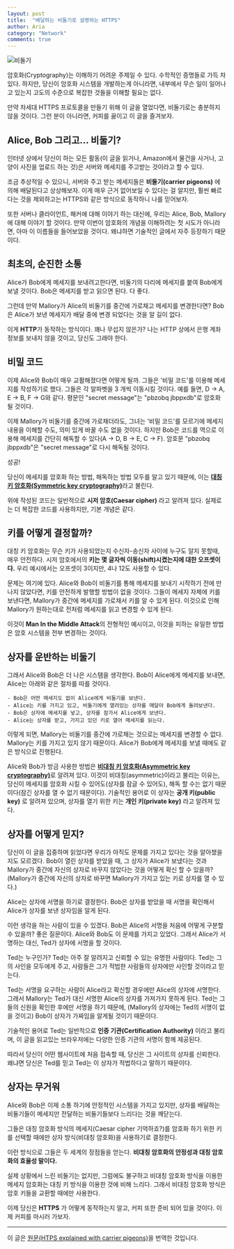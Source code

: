 ```yaml
---
layout: post
title:  "배달하는 비둘기로 설명하는 HTTPS"
author: Aria
category: "Network"
comments: true
---
```


![비둘기](https://cdn-images-1.medium.com/max/1600/1*vHF6NNdZX9ziiW_uRYzvAA.png)

암호화(Cryptography)는 이해하기 어려운 주제일 수 있다. 수학적인 증명들로 가득 차있다. 
하지만, 당신이 암호화 시스템을 개발하는게 아니라면, 내부에서 무슨 일이 일어나고 있는지 고도의 수준으로 복잡한 것들을 이해할 필요는 없다.

만약 차세대 HTTPS 프로토콜을 만들기 위해 이 글을 열었다면, 비둘기로는 충분하지 않을 것이다. 그런 분이 아니라면, 커피를 끓이고 이 글을 즐겨보자.

## Alice, Bob 그리고... 비둘기?
인터넷 상에서 당신이 하는 모든 활동(이 글을 읽거나, Amazon에서 물건을 사거나, 고양이 사진을 업로드 하는 것)은 서버와 메세지를 주고받는 것이라고 할 수 있다.

조금 추상적일 수 있으니, 서버와 주고 받는 메세지들은 **비둘기(carrier pigeons)** 에 의해 배달된다고 상상해보자. 
이게 매우 근거 없어보일 수 있다는 걸 알지만, 훨씬 빠르다는 것을 제외하고는 HTTPS와 같은 방식으로 동작하니 나를 믿어보자.

또한 서버나 클라이언트, 해커에 대해 이야기 하는 대신에, 우리는 Alice, Bob, Mallory에 대해 이야기 할 것이다.
만약 이번이 암호화의 개념을 이해하려는 첫 시도가 아니라면, 아마 이 이름들을 들어보았을 것이다. 왜냐하면 기술적인 글에서 자주 등장하기 때문이다.

## 최초의, 순진한 소통
Alice가 Bob에게 메세지를 보내려고한다면, 비둘기의 다리에 메세지를 붙여 Bob에게 보낼 것이다.
Bob은 메세지를 받고 읽으면 된다. 다 좋다.

그런데 만약 Mallory가 Alice의 비둘기를 중간에 가로채고 메세지를 변경한다면?
Bob은 Alice가 보낸 메세지가 배달 중에 변경 되었다는 것을 알 길이 없다.

이게 **HTTP**가 동작하는 방식이다. 꽤나 무섭지 않은가? 나는 HTTP 상에서 은행 계좌 정보를 보내지 않을 것이고, 당신도 그래야 한다.

## 비밀 코드
이제 Alice와 Bob이 매우 교활해졌다면 어떻게 될까. 그들은 '비밀 코드'를 이용해 메세지를 작성하기로 했다. 그들은 각 알파벳을 3 개씩 이동시킬 것이다. 
예를 들면, D -> A, E -> B, F -> G와 같다. 평문인 "secret message"는 "pbzobq jbppxdb"로 암호화 될 것이다.

이제 Mallory가 비둘기를 중간에 가로채더라도, 그녀는 '비밀 코드'를 모르기에 메세지 내용을 이해할 수도, 의미 있게 바꿀 수도 없을 것이다.
하지만 Bob은 코드를 역으로 이용해 메세지를 간단히 해독할 수 있다(A -> D, B -> E, C -> F). 암호문 "pbzobq jbppxdb"은 "secret message"로 다시 해독될 것이다.

성공!

당신이 메세지를 암호화 하는 방법, 해독하는 방법 모두를 알고 있기 때문에, 이는 [**대칭 키 암호화(Symmetric key cryptography)**](https://en.wikipedia.org/wiki/Symmetric-key_algorithm)라고 불린다.

위에 작성된 코드는 일반적으로 **시저 암호(Caesar cipher)** 라고 알려져 있다. 실제로는 더 복잡한 코드를 사용하지만, 기본 개념은 같다.


## 키를 어떻게 결정할까?
대칭 키 암호화는 무슨 키가 사용되었는지 수신자-송신자 사이에 누구도 알지 못할때, 매우 안전하다. 시저 암호에서의 **키는 몇 글자씩 이동(shift)시켰는지에 대한 오프셋이다.**
우리 예시에서는 오프셋이 3이지만, 4나 12도 사용할 수 있다.

문제는 여기에 있다. Alice와 Bob이 비둘기를 통해 메세지를 보내기 시작하기 전에 만나지 않았다면, 키를 안전하게 발행할 방법이 없을 것이다. 
그들이 메세지 자체에 키를 보낸다면, Mallory가 중간에 메세지를 가로채서 키를 알 수 있게 된다.
이것으로 인해 Mallory가 원하는대로 전처럼 메세지를 읽고 변경할 수 있게 된다.

이것이 **Man In the Middle Attack**의 전형적인 예시이고, 이것을 피하는 유일한 방법은 암호 시스템을 전부 변경하는 것이다.


## 상자를 운반하는 비둘기
그래서 Alice와 Bob은 더 나은 시스템을 생각한다. Bob이 Alice에게 메세지를 보내면, Alice는 아래와 같은 절차를 따를 것이다.
```
- Bob은 어떤 메세지도 없이 Alice에게 비둘기를 보낸다.
- Alice는 키를 가지고 있고, 비둘기에게 열려있는 상자를 매달아 Bob에게 돌려보낸다.
- Bob은 상자에 메세지를 넣고, 상자를 잠가서 Alice에게 보낸다.
- Alice는 상자를 받고, 가지고 있던 키로 열어 메세지를 읽는다.
```

이렇게 되면, Mallory는 비둘기를 중간에 가로채는 것으로는 메세지를 변경할 수 없다. Mallory는 키를 가지고 있지 않기 때문이다.
Alice가 Bob에게 메세지를 보낼 때에도 같은 방식으로 진행된다.

Alice와 Bob가 방금 사용한 방법은 [**비대칭 키 암호화(Asymmetric key cryptography)**](https://ko.wikipedia.org/wiki/%EA%B3%B5%EA%B0%9C_%ED%82%A4_%EC%95%94%ED%98%B8_%EB%B0%A9%EC%8B%9D)로 알려져 있다.
이것이 비대칭(asymmetric)이라고 불리는 이유는, 당신이 메세지를 암호화 시킬 수 있어도(상자를 잠글 수 있어도), 해독 할 수는 없기 때문이다(잠긴 상자를 열 수 없기 때문이다).
기술적인 용어로 이 상자는 **공개 키(public key)** 로 알려져 있으며, 상자를 열기 위한 키는 **개인 키(private key)** 라고 알려져 있다.

## 상자를 어떻게 믿지?
당신이 이 글을 집중하며 읽었다면 우리가 아직도 문제를 가지고 있다는 것을 알아챘을 지도 모르겠다.
Bob이 열린 상자를 받았을 때, 그 상자가 Alice가 보냈다는 것과 Mallory가 중간에 자신의 상자로 바꾸지 않았다는 것을 어떻게 확신 할 수 있을까?
(Mallory가 중간에 자신의 상자로 바꾸면 Mallory가 가지고 있는 키로 상자를 열 수 있다.)

Alice는 상자에 서명을 하기로 결정한다. Bob은 상자를 받았을 때 서명을 확인해서 Alice가 상자를 보낸 상자임을 알게 된다.

이런 생각을 하는 사람이 있을 수 있겠다. Bob은 Alice의 서명을 처음에 어떻게 구분할 수 있을까?
좋은 질문이다. Alice와 Bob도 이 문제를 가지고 있었다. 그래서 Alice가 서명하는 대신, Ted가 상자에 서명을 할 것이다.

Ted는 누구인가? 
Ted는 아주 잘 알려지고 신뢰할 수 있는 유명한 사람이다. Ted는 그의 사인을 모두에게 주고, 사람들은 그가 적법한 사람들의 상자에만 사인할 것이라고 믿는다.

Ted는 서명을 요구하는 사람이 Alice라고 확신할 경우에만 Alice의 상자에 서명한다.
그래서 Mallory는 Ted가 대신 서명한 Alice의 상자를 가져가지 못하게 된다. Ted는 그들의 신원을 확인한 후에만 서명을 하기 때문에,
(Mallory의 상자에는 Ted의 서명이 없을 것이고) Bob이 상자가 가짜임을 알게될 것이기 때문이다.

기술적인 용어로 Ted는 일반적으로 **인증 기관(Certification Authority)** 이라고 불리며, 이 글을 읽고있는 브라우저에는 다양한 인증 기관의 서명이 함께 제공된다.

따라서 당신이 어떤 웹사이트에 처음 접속할 때, 당신은 그 사이트의 상자를 신뢰한다. 왜냐면 당신은 Ted를 믿고 Ted는 이 상자가 적법하다고 말하기 때문이다.

## 상자는 무거워
Alice와 Bob은 이제 소통 하기에 안정적인 시스템을 가지고 있지만, 상자를 배달하는 비둘기들이 메세지만 전달하는 비둘기들보다 느리다는 것을 깨닫는다.

그들은 대칭 암호화 방식의 메세지(Caesar cipher 기억하죠?)를 암호화 하기 위한 키를 선택할 때에만 상자 방식(비대칭 암호화)을 사용하기로 결정한다.

이런 방식으로 그들은 두 세계의 장점들을 얻는다. **비대칭 암호화의 안정성과 대칭 암호화의 효율성 말이다.**

실제 상황에서 느린 비둘기는 없지만, 그럼에도 불구하고 비대칭 암호화 방식을 이용한 메세지 암호화는 대칭 키 방식을 이용한 것에 비해 느리다.
그래서 비대칭 암호화 방식은 암호 키들을 교환할 때에만 사용한다.

이제 당신은 **HTTPS** 가 어떻게 동작하는지 알고, 커피 또한 준비 되어 있을 것이다. 이제 커피를 마시러 가보자.


---
이 글은 [원문(HTPS explained with carrier pigeons)](https://medium.freecodecamp.org/https-explained-with-carrier-pigeons-7029d2193351)을 번역한 것입니다.
